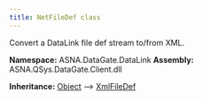```yaml
---
title: NetFileDef class
---
```


Convert a DataLink file def stream to/from XML.

**Namespace:** ASNA.DataGate.DataLink
**Assembly:** ASNA.QSys.DataGate.Client.dll

**Inheritance:** [Object](https://docs.microsoft.com/en-us/dotnet/api/system.object) --> [XmlFileDef](https://learn.microsoft.com/en-us/dotnet/api/)
<br>
<br>
